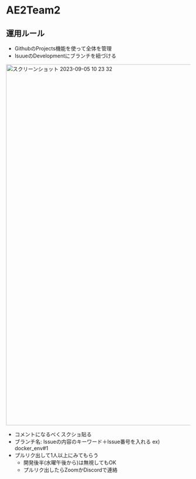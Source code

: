 # AE2Team2
## 運用ルール
- GithubのProjects機能を使って全体を管理
- IsuueのDevelopmentにブランチを紐づける
<img width="985" alt="スクリーンショット 2023-09-05 10 23 32" src="https://github.com/NKotani/AE2Team2/assets/82433118/f4f099b8-b0bc-4379-b24b-86dab03b301a">

- コメントになるべくスクショ貼る
- ブランチ名: Issueの内容のキーワード＋Issue番号を入れる ex) docker_env#1
- プルリク出して1人以上にみてもらう
  - 開発後半(水曜午後から)は無視してもOK
  - プルリク出したらZoomかDiscordで連絡
